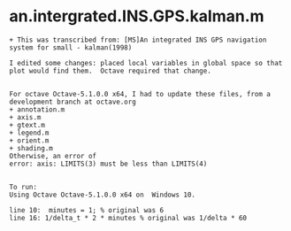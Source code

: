 # an.intergrated.INS.GPS.kalman.m

    + This was transcribed from: [MS]An integrated INS GPS navigation system for small - kalman(1998)
	
	I edited some changes: placed local variables in global space so that
	plot would find them.  Octave required that change.

	
	For octave Octave-5.1.0.0 x64, I had to update these files, from a development branch at octave.org
	+ annotation.m 
	+ axis.m 
	+ gtext.m 
	+ legend.m 
	+ orient.m 
	+ shading.m
	Otherwise, an error of 
	error: axis: LIMITS(3) must be less than LIMITS(4)
	
	
	To run: 
	Using Octave Octave-5.1.0.0 x64 on  Windows 10.
	
	line 10:  minutes = 1; % original was 6
	line 16: 1/delta_t * 2 * minutes % original was 1/delta * 60